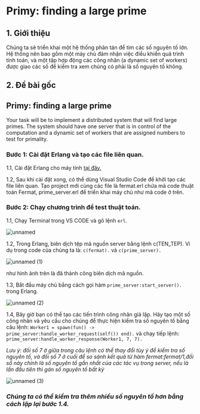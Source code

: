 # Primy: finding a large prime

## 1. Giới thiệu
   Chúng ta sẽ triển khai một hệ thống phân tán để tìm các số nguyên tố lớn. Hệ thống nên bao gồm một máy chủ đảm nhận việc điều khiển quá trình tính toán, và một tập hợp động các công nhân (a dynamic set of workers) được giao các số để kiểm tra xem chúng có phải là số nguyên tố không.
## 2. Đề bài gốc
## Primy: finding a large prime

Your task will be to implement a distributed system that will find large primes. The system should have one server that is in control of the computation and a dynamic set of workers that are assigned numbers to test for primality.


### Bước 1: Cài đặt Erlang và tạo các file liên quan.
1.1, Cài đặt Erlang cho máy tính [tại đây.](https://www.erlang.org/downloads)

1.2, Sau khi cài đặt xong, có thể dùng Visual Studio Code để khởi tạo các file liên quan. Tạo project mới cùng các file là fermat.erl chứa mã code thuật toán Fermat, prime_server.erl để triển khai máy chủ như mã code ở trên.
### Bước 2: Chạy chương trình để test thuật toán.
1.1, Chạy Terminal trong VS CODE và gõ lệnh `erl`.

![unnamed](https://github.com/tailucanh/Primy_finding_a_large_prime/assets/93418649/77b7d300-1f04-414e-b5cf-541a4a40eb47)

1.2, Trong Erlang, biên dịch tệp mã nguồn server bằng lệnh c(TEN_TEP). Ví dụ trong code của chúng ta là:  `c(fermat).` và `c(prime_server).`

![unnamed (1)](https://github.com/tailucanh/Primy_finding_a_large_prime/assets/93418649/b0330672-1482-4f09-bb29-38ffd78b4809)

như hình ảnh trên là đã thành công biên dịch mã nguồn.

1.3, Bắt đầu máy chủ bằng cách gọi hàm `prime_server:start_server().` trong Erlang.

![unnamed (2)](https://github.com/tailucanh/Primy_finding_a_large_prime/assets/93418649/f1fd84fb-f04a-4200-9dae-909432f1b737)

1.4, Bây giờ bạn có thể tạo các tiến trình công nhân giả lập. Hãy tạo một số công nhân và yêu cầu cho chúng để thực hiện kiểm tra số nguyên tố bằng câu lệnh: `Worker1 = spawn(fun() -> prime_server:handle_worker_request(self()) end).`
và chạy tiếp lệnh: `prime_server:handle_worker_response(Worker1, 7, 7).`

*Lưu ý: đối số 7 ở giữa trong câu lệnh có thể thay đổi tùy ý để kiểm tra số nguyên tố, và đối số 7 ở cuối để so sánh kết quả từ hàm fermat:fermat/1,đối số này chính là số nguyên tố gần nhất của các tác vụ trong server, nếu là lần đầu tiên thì gán số nguyên tố bất kỳ*

![unnamed (3)](https://github.com/tailucanh/Primy_finding_a_large_prime/assets/93418649/e374ddc3-8318-409e-843d-1ce120e90008)

 ### *Chúng ta có thể kiểm tra thêm nhiều số nguyên tố hơn bằng cách lặp lại bước 1.4.*
